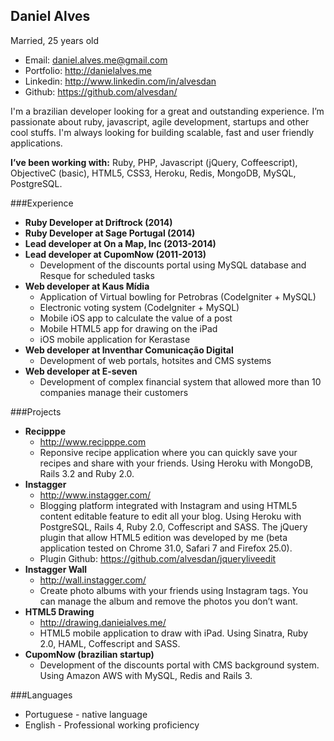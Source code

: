 Daniel Alves
--------------
Married, 25 years old
* Email: daniel.alves.me@gmail.com
* Portfolio: http://danielalves.me
* Linkedin: http://www.linkedin.com/in/alvesdan
* Github: https://github.com/alvesdan/

I'm a brazilian developer looking for a great and outstanding experience. I’m passionate about ruby, javascript, agile development, startups and other cool stuffs. I'm always looking for building scalable, fast and user friendly applications.

__I’ve been working with:__ Ruby, PHP, Javascript (jQuery, Coffeescript), Objective­C (basic), HTML5, CSS3, Heroku, Redis, MongoDB, MySQL, PostgreSQL.

###Experience
* __Ruby Developer at Driftrock (2014)__
* __Ruby Developer at Sage Portugal (2014)__
* __Lead developer at On a Map, Inc (2013-2014)__
* __Lead developer at CupomNow (2011-2013)__
   * Development of the discounts portal using MySQL database and Resque for scheduled tasks
* __Web developer at Kaus Mídia__
   * Application of Virtual bowling for Petrobras (CodeIgniter + MySQL) 
   * Electronic voting system (CodeIgniter + MySQL)
   * Mobile iOS app to calculate the value of a post
   * Mobile HTML5 app for drawing on the iPad
   * iOS mobile application for Kerastase
* __Web developer at Inventhar Comunicação Digital__
   * Development of web portals, hotsites and CMS systems
* __Web developer at E-seven__
   * Development of complex financial system that allowed more than 10 companies manage their customers

###Projects
* __Recipppe__
   * http://www.recipppe.com
   * Reponsive recipe application where you can quickly save your recipes and share with your friends. Using Heroku with MongoDB, Rails 3.2 and Ruby 2.0.
* __Instagger__
   * http://www.instagger.com/
   * Blogging platform integrated with Instagram and using HTML5 content editable feature to edit all your blog. Using Heroku with PostgreSQL, Rails 4, Ruby 2.0, Coffescript and SASS. The jQuery plugin that allow HTML5 edition was developed by me (beta application tested on Chrome 31.0, Safari 7 and Firefox 25.0).
   * Plugin Github: https://github.com/alvesdan/jquery­liveedit
* __Instagger Wall__
   * http://wall.instagger.com/
   * Create photo albums with your friends using Instagram tags. You can manage the album and remove the photos you don’t want.
* __HTML5 Drawing__
   * http://drawing.danieialves.me/
   * HTML5 mobile application to draw with iPad. Using Sinatra, Ruby 2.0, HAML, Coffescript and SASS.
* __CupomNow (brazilian startup)__
   * Development of the discounts portal with CMS background system. Using Amazon AWS with MySQL, Redis and Rails 3.

###Languages
* Portuguese - native language
* English - Professional working proficiency
